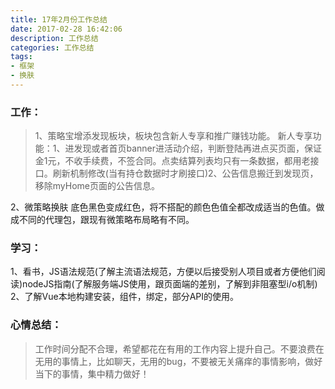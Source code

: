 ```yaml
---
title: 17年2月份工作总结
date: 2017-02-28 16:42:06
description: 工作总结
categories: 工作总结
tags:
- 框架
- 换肤
---
```


### 工作：
> 1、策略宝增添发现板块，板块包含新人专享和推广赚钱功能。
  新人专享功能：1、进发现或者首页banner进活动介绍，判断登陆再进点买页面，保证金1元，不收手续费，不签合同。点卖结算列表均只有一条数据，都用老接口。刷新机制修改(当有持仓数据时才刷接口)2、公告信息搬迁到发现页，移除myHome页面的公告信息。

  2、微策略换肤
  底色黑色变成红色，将不搭配的颜色色值全都改成适当的色值。做成不同的代理包，跟现有微策略布局略有不同。
### 学习：
  1、看书，JS语法规范(了解主流语法规范，方便以后接受别人项目或者方便他们阅读)nodeJS指南(了解服务端JS使用，跟页面端的差别，了解到非阻塞型i/o机制)
  2、了解Vue本地构建安装，组件，绑定，部分API的使用。

### 心情总结：
> 工作时间分配不合理，希望都花在有用的工作内容上提升自己。不要浪费在无用的事情上，比如聊天，无用的bug，不要被无关痛痒的事情影响，做好当下的事情，集中精力做好！
